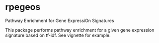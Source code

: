 # rpegeos
Pathway Enrichment for Gene ExpressiOn Signatures

This package performs pathway enrichment for a given gene expression signature based on tf-idf.  See vignette for example.  
